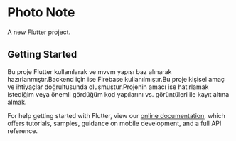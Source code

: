 # Photo Note

A new Flutter project.

## Getting Started

Bu proje Flutter kullanılarak ve mvvm yapısı baz alınarak hazırlanmıştır.Backend için ise Firebase kullanılmıştır.Bu proje kişisel amaç ve ihtiyaçlar doğrultusunda oluşmuştur.Projenin amacı ise hatırlamak istediğim veya önemli gördüğüm kod yapılarını vs. görüntüleri ile kayıt altına almak.

For help getting started with Flutter, view our
[online documentation](https://flutter.dev/docs), which offers tutorials,
samples, guidance on mobile development, and a full API reference.
